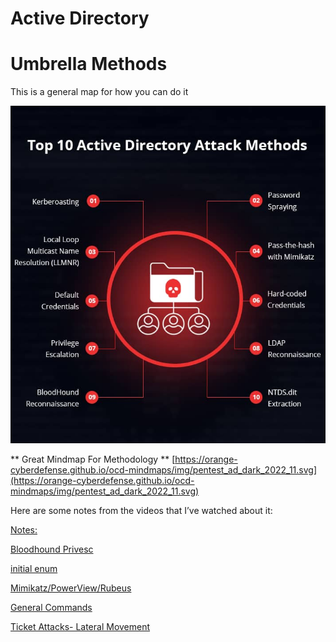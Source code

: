 # Active Directory

# Umbrella Methods

This is a general map for how you can do it

![Untitled](./Active%20Directory/Untitled.png)



** Great Mindmap For Methodology ** [https://orange-cyberdefense.github.io/ocd-mindmaps/img/pentest_ad_dark_2022_11.svg](https://orange-cyberdefense.github.io/ocd-mindmaps/img/pentest_ad_dark_2022_11.svg)

Here are some notes from the videos that I’ve watched about it:

[Notes:](./Active%20Directory/Notes.md)

[Bloodhound Privesc](./Active%20Directory/Bloodhound%20Privesc.md)

[initial enum](./Active%20Directory/initial%20enum.md)

[Mimikatz/PowerView/Rubeus](./Active%20Directory/Mimikatz%20PowerView%20Rubeus.md)

[General Commands](Active%20Directory6/General%20Commands.md)

[Ticket Attacks- Lateral Movement](Active%20Directory/Ticket%20Attacks-%20Lateral%20Movement.md)
